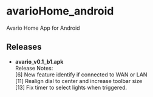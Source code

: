 # avarioHome_android
Avario Home App for Android

## Releases
- <b>avario_v0.1_b1.apk</b><br>
Release Notes:<br>
[6] New feature identify if connected to WAN or LAN<br>
[11] Realign dial to center and increase toolbar size<br>
[13] Fix timer to select lights when triggered.<br>

